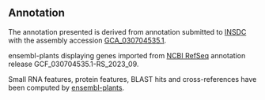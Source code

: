 **Annotation**
----------

The annotation presented is derived from annotation submitted to
[INSDC](http://www.insdc.org) with the assembly accession [GCA\_030704535.1](http://www.ebi.ac.uk/ena/data/view/GCA_030704535.1).

ensembl-plants displaying genes imported from [NCBI RefSeq](https://www.ncbi.nlm.nih.gov/genome/annotation_euk/Vitis_vinifera/GCF_030704535.1-RS_2023_09.html) annotation release GCF_030704535.1-RS_2023_09.

Small RNA features, protein features, BLAST hits and cross-references have been
computed by [ensembl-plants](https://plants.ensembl.org/info/genome/annotation/index.html).
